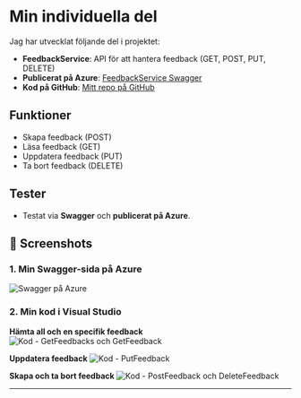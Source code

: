 # Min individuella del

Jag har utvecklat följande del i projektet:

- **FeedbackService**: API för att hantera feedback (GET, POST, PUT, DELETE)
- **Publicerat på Azure**: [FeedbackService Swagger](https://feedbackservice-h7f2dqh5bufkcsac.northeurope-01.azurewebsites.net/swagger/index.html)
- **Kod på GitHub**: [Mitt repo på GitHub](https://github.com/Younes-nackademin/FeedbackService)

## Funktioner

- Skapa feedback (POST)
- Läsa feedback (GET)
- Uppdatera feedback (PUT)
- Ta bort feedback (DELETE)

## Tester

- Testat via **Swagger** och **publicerat på Azure**.


## 📸 Screenshots

### 1. Min Swagger-sida på Azure
![Swagger på Azure](![4](https://github.com/user-attachments/assets/e5c44e67-2629-4cce-9ae7-52e1380ea915)
)

### 2. Min kod i Visual Studio
**Hämta all och en specifik feedback**
![Kod - GetFeedbacks och GetFeedback](![1](https://github.com/user-attachments/assets/53cd13ce-984e-4401-8529-1761a4122a88)
)

**Uppdatera feedback**
![Kod - PutFeedback](![2](https://github.com/user-attachments/assets/cfa15957-b9ba-48b6-8da7-bee5c7396cc7)
)

**Skapa och ta bort feedback**
![Kod - PostFeedback och DeleteFeedback](![3](https://github.com/user-attachments/assets/58f87aba-0f77-476d-9a16-ff04065fdace)
)

---
